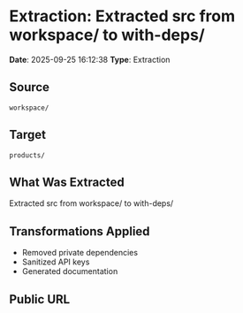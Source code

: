 # Extraction: Extracted src from workspace/ to with-deps/

**Date**: 2025-09-25 16:12:38
**Type**: Extraction

## Source
`workspace/`

## Target
`products/`

## What Was Extracted
Extracted src from workspace/ to with-deps/

## Transformations Applied
- Removed private dependencies
- Sanitized API keys
- Generated documentation

## Public URL

